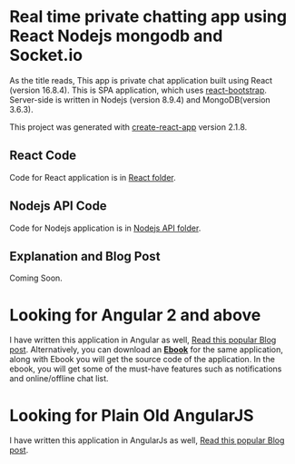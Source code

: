 # Real time private chatting app using React Nodejs mongodb and Socket.io

As the title reads, This app is private chat application built using React (version 16.8.4). This is SPA application, which uses [react-bootstrap](https://react-bootstrap.github.io/). Server-side is written in Nodejs (version 8.9.4) and MongoDB(version 3.6.3).

This project was generated with [create-react-app](https://github.com/facebook/create-react-app) version 2.1.8.

## React Code
Code for React application is in [React folder](https://github.com/ShankyTiwari/Real-time-private-chatting-app-using-React-Nodejs-mongodb-and-Socket.io/tree/master/React%20App).

## Nodejs API Code
Code for Nodejs application is in [Nodejs API folder](https://github.com/ShankyTiwari/Real-time-private-chatting-app-using-React-Nodejs-mongodb-and-Socket.io/tree/master/Nodejs%20API).


## Explanation and Blog Post
Coming Soon.

# Looking for Angular 2 and above
I have written this application in Angular as well, [Read this popular Blog post](http://www.codershood.info/2017/02/09/real-time-private-chatting-app-using-angular-2-nodejs-mongodb-socket-io-part-1/).
Alternatively, you can download an **[Ebook](http://www.codershood.info)** for the same application, along with Ebook you will get the source code of the application. In the ebook, you will get some of the must-have features such as notifications and online/offline chat list.

# Looking for Plain Old AngularJS
I have written this application in AngularJs as well, [Read this popular Blog post](http://www.codershood.info/2015/12/10/real-time-chatting-app-using-nodejs-mysql-angularjs-and-socket-io-part-1/).